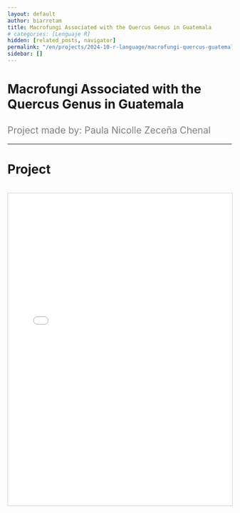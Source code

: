```yaml
---
layout: default
author: biarretam
title: Macrofungi Associated with the Quercus Genus in Guatemala
# categories: [Lenguaje R]
hidden: [related_posts, navigator]
permalink: "/en/projects/2024-10-r-language/macrofungi-quercus-guatemala.html"
sidebar: []
---
```


# Macrofungi Associated with the Quercus Genus in Guatemala

<h2 style="color: gray; font-weight: normal;">
Project made by: Paula Nicolle Zeceña Chenal
</h2>

---

# Project
<br>

<iframe 
    src="/assets/pdf/2024-10-r/paula_zecena.pdf" 
    width="100%" 
    height="700" 
    style="border: 1px solid #ccc;"
></iframe>